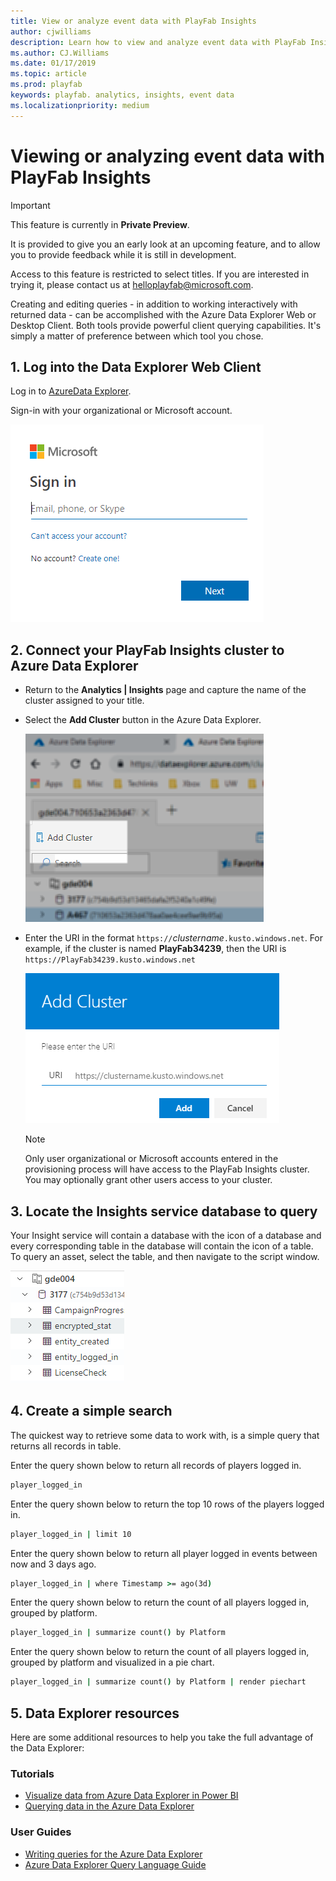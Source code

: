 ```yaml
---
title: View or analyze event data with PlayFab Insights
author: cjwilliams
description: Learn how to view and analyze event data with PlayFab Insights.
ms.author: CJ.Williams
ms.date: 01/17/2019
ms.topic: article
ms.prod: playfab
keywords: playfab. analytics, insights, event data
ms.localizationpriority: medium
---
```


# Viewing or analyzing event data with PlayFab Insights

> [!IMPORTANT]
> This feature is currently in **Private Preview**.  
>
> It is provided to give you an early look at an upcoming feature, and to allow you to provide feedback while it is still in development.  
>
> Access to this feature is restricted to select titles. If you are interested in trying it, please contact us at [helloplayfab@microsoft.com](mailto:helloplayfab@microsoft.com).

Creating and editing queries - in addition to working interactively with returned data - can be accomplished with the Azure Data Explorer Web or Desktop Client. Both tools provide powerful client querying capabilities. It's simply a matter of preference between which tool you chose.

## 1. Log into the Data Explorer Web Client

Log in to [AzureData Explorer](https://dataexplorer.azure.com).

Sign-in with your organizational or Microsoft account.

![Image of sign in to Microsoft account](media/tutorials/dw-tutorial-sign-in.png)

## 2. Connect your PlayFab Insights cluster to Azure Data Explorer

* Return to the **Analytics | Insights** page and capture the name of the cluster assigned to your title.
* Select the **Add Cluster** button in the Azure Data Explorer.

   ![Image of adding a cluster](media/tutorials/dw-tutorial-add-cluster.png)

* Enter the URI in the format `https://`*clustername*`.kusto.windows.net`. For example, if the cluster is named **PlayFab34239**, then the URI is `https://PlayFab34239.kusto.windows.net`

   ![Image of adding a cluster part 2](media/tutorials/dw-tutorial-add-cluster-2.png)

   > [!NOTE]
   > Only user organizational or Microsoft accounts entered in the provisioning process will have access to the PlayFab Insights cluster. You may optionally grant other users access to your cluster.

## 3. Locate the Insights service database to query

Your Insight service will contain a database with the icon of a database and every corresponding table in the database will contain the icon of a table. To query an asset, select the table, and then navigate to the script window.

![Image of selecting a table in a database](media/tutorials/dw-tutorial-query-asset.png)

## 4. Create a simple search

The quickest way to retrieve some data to work with, is a simple query that returns all records in table.

Enter the query shown below to return all records of players logged in.

```cmd
player_logged_in
```

Enter the query shown below to return the top 10 rows of the players logged in.

```cmd
player_logged_in | limit 10
```

Enter the query shown below to return all player logged in events between now and 3 days ago.

```cmd
player_logged_in | where Timestamp >= ago(3d)
```

Enter the query shown below to return the count of all players logged in, grouped by platform.

```cmd
player_logged_in | summarize count() by Platform
```

Enter the query shown below to return the count of all players logged in, grouped by platform and visualized in a pie chart.

```cmd
player_logged_in | summarize count() by Platform | render piechart
```

## 5. Data Explorer resources

Here are some additional resources to help you take the full advantage of the Data Explorer:

### Tutorials

* [Visualize data from Azure Data Explorer in Power BI](https://docs.microsoft.com/en-us/azure/data-explorer/visualize-power-bi)
* [Querying data in the Azure Data Explorer](https://docs.microsoft.com/en-us/azure/data-explorer/web-query-data)

### User Guides

* [Writing queries for the Azure Data Explorer](https://docs.microsoft.com/en-us/azure/data-explorer/write-queries)
* [Azure Data Explorer Query Language Guide](https://docs.microsoft.com/en-us/azure/kusto/query/)
